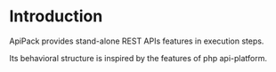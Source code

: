 # Introduction

ApiPack provides stand-alone REST APIs features in execution steps.

Its behavioral structure is inspired by the features of php api-platform.
